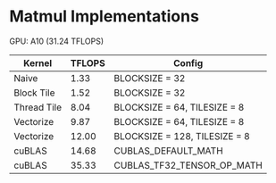 # Matmul Implementations

GPU: A10 (31.24 TFLOPS)

| Kernel      | TFLOPS | Config                        |
| ----------- | ------ | ----------------------------- |
| Naive       | 1.33   | BLOCKSIZE = 32                |
| Block Tile  | 1.52   | BLOCKSIZE = 32                |
| Thread Tile | 8.04   | BLOCKSIZE = 64, TILESIZE = 8  |
| Vectorize   | 9.87   | BLOCKSIZE = 64, TILESIZE = 8  |
| Vectorize   | 12.00  | BLOCKSIZE = 128, TILESIZE = 8 |
| cuBLAS      | 14.68  | CUBLAS_DEFAULT_MATH           |
| cuBLAS      | 35.33  | CUBLAS_TF32_TENSOR_OP_MATH    |
